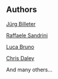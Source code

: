 
## Authors
[Jürg Billeter](j@bitron.ch)

[Raffaele Sandrini](raffaele@sandrini.ch)

[Luca Bruno]()

[Chris Daley](chebizarro@gmail.com)

And many others...